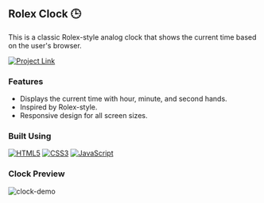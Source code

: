 ## Rolex Clock 🕒

This is a classic Rolex-style analog clock that shows the current time based on the user's browser.

[![Project Link](https://img.shields.io/badge/Clock%20Link-37a779?style=for-the-badge)](https://bat-ball-wicket.web.app/)

### Features

- Displays the current time with hour, minute, and second hands.
- Inspired by Rolex-style.
- Responsive design for all screen sizes.

### Built Using
[![HTML5](https://img.shields.io/badge/html5%20-%23E34F26.svg?&style=for-the-badge&logo=html5&logoColor=white)](/)
[![CSS3](https://img.shields.io/badge/css3%20-%231572B6.svg?&style=for-the-badge&logo=css3&logoColor=white)](/)
[![JavaScript](https://img.shields.io/badge/javascript%20-%23323330.svg?&style=for-the-badge&logo=javascript&logoColor=%23F7DF1E)](/)

### Clock Preview
![clock-demo](https://github.com/user-attachments/assets/f7bf6d6b-883b-46dc-98f2-37ed4b12f983)
